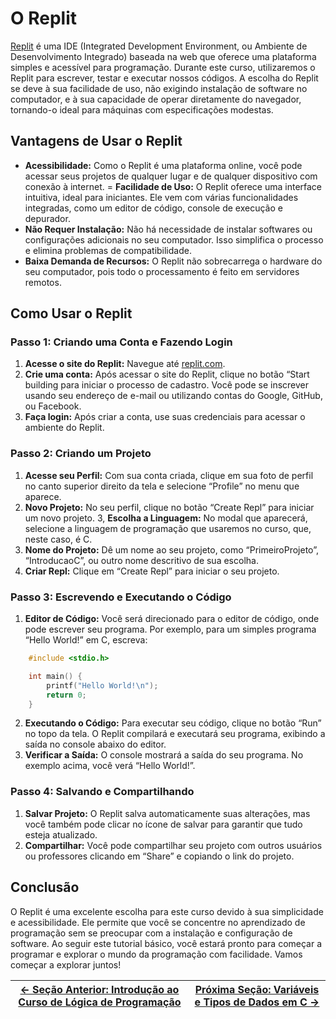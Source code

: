 # O Replit

[Replit](https://replit.com/) é uma IDE (Integrated Development Environment, ou Ambiente de Desenvolvimento Integrado) baseada na web que oferece uma plataforma simples e acessível para programação. Durante este curso, utilizaremos o Replit para escrever, testar e executar nossos códigos. A escolha do Replit se deve à sua facilidade de uso, não exigindo instalação de software no computador, e à sua capacidade de operar diretamente do navegador, tornando-o ideal para máquinas com especificações modestas.

## Vantagens de Usar o Replit

- **Acessibilidade:** Como o Replit é uma plataforma online, você pode acessar seus projetos de qualquer lugar e de qualquer dispositivo com conexão à internet.
= **Facilidade de Uso:** O Replit oferece uma interface intuitiva, ideal para iniciantes. Ele vem com várias funcionalidades integradas, como um editor de código, console de execução e depurador.
- **Não Requer Instalação:** Não há necessidade de instalar softwares ou configurações adicionais no seu computador. Isso simplifica o processo e elimina problemas de compatibilidade.
- **Baixa Demanda de Recursos:** O Replit não sobrecarrega o hardware do seu computador, pois todo o processamento é feito em servidores remotos.

## Como Usar o Replit

### Passo 1: Criando uma Conta e Fazendo Login
1. **Acesse o site do Replit:** Navegue até [replit.com](https://replit.com/~).
2. **Crie uma conta:** Após acessar o site do Replit, clique no botão “Start building para iniciar o processo de cadastro. Você pode se inscrever usando seu endereço de e-mail ou utilizando contas do Google, GitHub, ou Facebook.
3. **Faça login:** Após criar a conta, use suas credenciais para acessar o ambiente do Replit.

### Passo 2: Criando um Projeto
1. **Acesse seu Perfil:** Com sua conta criada, clique em sua foto de perfil no canto superior direito da tela e selecione “Profile” no menu que aparece.
2. **Novo Projeto:** No seu perfil, clique no botão “Create Repl” para iniciar um novo projeto.
3, **Escolha a Linguagem:** No modal que aparecerá, selecione a linguagem de programação que usaremos no curso, que, neste caso, é C.
4. **Nome do Projeto:** Dê um nome ao seu projeto, como “PrimeiroProjeto”, “IntroducaoC”, ou outro nome descritivo de sua escolha.
5. **Criar Repl:** Clique em “Create Repl” para iniciar o seu projeto.

### Passo 3: Escrevendo e Executando o Código
1. **Editor de Código:** Você será direcionado para o editor de código, onde pode escrever seu programa. Por exemplo, para um simples programa “Hello World!” em C, escreva:

```c
    #include <stdio.h>

    int main() {
        printf("Hello World!\n");
        return 0;
    }
```

2. **Executando o Código:** Para executar seu código, clique no botão “Run” no topo da tela. O Replit compilará e executará seu programa, exibindo a saída no console abaixo do editor.
3. **Verificar a Saída:** O console mostrará a saída do seu programa. No exemplo acima, você verá “Hello World!”.

### Passo 4: Salvando e Compartilhando
1. **Salvar Projeto:** O Replit salva automaticamente suas alterações, mas você também pode clicar no ícone de salvar para garantir que tudo esteja atualizado.
2. **Compartilhar:** Você pode compartilhar seu projeto com outros usuários ou professores clicando em “Share” e copiando o link do projeto.

## Conclusão

O Replit é uma excelente escolha para este curso devido à sua simplicidade e acessibilidade. Ele permite que você se concentre no aprendizado de programação sem se preocupar com a instalação e configuração de software. Ao seguir este tutorial básico, você estará pronto para começar a programar e explorar o mundo da programação com facilidade. Vamos começar a explorar juntos!

| [← Seção Anterior: Introdução ao Curso de Lógica de Programação]() | [Próxima Seção: Variáveis e Tipos de Dados em C →]() |
|---------------------------|------------------------------------------------------|